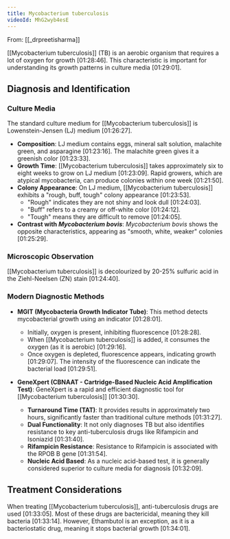```yaml
---
title: Mycobacterium tuberculosis
videoId: MhG2wyb4esE
---
```


From: [[_drpreetisharma]] <br/> 

[[Mycobacterium tuberculosis]] (TB) is an aerobic organism that requires a lot of oxygen for growth <a class="yt-timestamp" data-t="01:28:46">[01:28:46]</a>. This characteristic is important for understanding its growth patterns in culture media <a class="yt-timestamp" data-t="01:29:01">[01:29:01]</a>.

## Diagnosis and Identification

### Culture Media
The standard culture medium for [[Mycobacterium tuberculosis]] is Lowenstein-Jensen (LJ) medium <a class="yt-timestamp" data-t="01:26:27">[01:26:27]</a>.
*   **Composition**: LJ medium contains eggs, mineral salt solution, malachite green, and asparagine <a class="yt-timestamp" data-t="01:23:16">[01:23:16]</a>. The malachite green gives it a greenish color <a class="yt-timestamp" data-t="01:23:33">[01:23:33]</a>.
*   **Growth Time**: [[Mycobacterium tuberculosis]] takes approximately six to eight weeks to grow on LJ medium <a class="yt-timestamp" data-t="01:23:09">[01:23:09]</a>. Rapid growers, which are atypical mycobacteria, can produce colonies within one week <a class="yt-timestamp" data-t="01:21:50">[01:21:50]</a>.
*   **Colony Appearance**: On LJ medium, [[Mycobacterium tuberculosis]] exhibits a "rough, buff, tough" colony appearance <a class="yt-timestamp" data-t="01:23:53">[01:23:53]</a>.
    *   "Rough" indicates they are not shiny and look dull <a class="yt-timestamp" data-t="01:24:03">[01:24:03]</a>.
    *   "Buff" refers to a creamy or off-white color <a class="yt-timestamp" data-t="01:24:12">[01:24:12]</a>.
    *   "Tough" means they are difficult to remove <a class="yt-timestamp" data-t="01:24:05">[01:24:05]</a>.
*   **Contrast with *Mycobacterium bovis***: *Mycobacterium bovis* shows the opposite characteristics, appearing as "smooth, white, weaker" colonies <a class="yt-timestamp" data-t="01:25:29">[01:25:29]</a>.

### Microscopic Observation
[[Mycobacterium tuberculosis]] is decolourized by 20-25% sulfuric acid in the Ziehl-Neelsen (ZN) stain <a class="yt-timestamp" data-t="01:24:40">[01:24:40]</a>.

### Modern Diagnostic Methods
*   **MGIT (Mycobacteria Growth Indicator Tube)**: This method detects mycobacterial growth using an indicator <a class="yt-timestamp" data-t="01:28:01">[01:28:01]</a>.
    *   Initially, oxygen is present, inhibiting fluorescence <a class="yt-timestamp" data-t="01:28:28">[01:28:28]</a>.
    *   When [[Mycobacterium tuberculosis]] is added, it consumes the oxygen (as it is aerobic) <a class="yt-timestamp" data-t="01:29:16">[01:29:16]</a>.
    *   Once oxygen is depleted, fluorescence appears, indicating growth <a class="yt-timestamp" data-t="01:29:07">[01:29:07]</a>. The intensity of the fluorescence can indicate the bacterial load <a class="yt-timestamp" data-t="01:29:51">[01:29:51]</a>.

*   **GeneXpert (CBNAAT - Cartridge-Based Nucleic Acid Amplification Test)**: GeneXpert is a rapid and efficient diagnostic tool for [[Mycobacterium tuberculosis]] <a class="yt-timestamp" data-t="01:30:30">[01:30:30]</a>.
    *   **Turnaround Time (TAT)**: It provides results in approximately two hours, significantly faster than traditional culture methods <a class="yt-timestamp" data-t="01:31:27">[01:31:27]</a>.
    *   **Dual Functionality**: It not only diagnoses TB but also identifies resistance to key anti-tuberculosis drugs like Rifampicin and Isoniazid <a class="yt-timestamp" data-t="01:31:40">[01:31:40]</a>.
    *   **Rifampicin Resistance**: Resistance to Rifampicin is associated with the RPOB B gene <a class="yt-timestamp" data-t="01:31:54">[01:31:54]</a>.
    *   **Nucleic Acid Based**: As a nucleic acid-based test, it is generally considered superior to culture media for diagnosis <a class="yt-timestamp" data-t="01:32:09">[01:32:09]</a>.

## Treatment Considerations
When treating [[Mycobacterium tuberculosis]], anti-tuberculosis drugs are used <a class="yt-timestamp" data-t="01:33:05">[01:33:05]</a>. Most of these drugs are bactericidal, meaning they kill bacteria <a class="yt-timestamp" data-t="01:33:14">[01:33:14]</a>. However, Ethambutol is an exception, as it is a bacteriostatic drug, meaning it stops bacterial growth <a class="yt-timestamp" data-t="01:34:01">[01:34:01]</a>.
